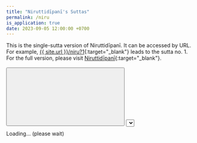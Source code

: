 ```yaml
---
title: "Niruttidīpanī's Suttas"
permalink: /niru
is_application: true
date: 2023-09-05 12:00:00 +0700
---
```


This is the single-sutta version of Niruttidīpanī. It can be accessed by URL. For example, [{{ site.url }}/niru?1](/niru?1){:target="\_blank"} leads to the sutta no. 1. For the full version, please visit [Niruttidīpanī](/nirutti){:target="\_blank"}.

<div id="toolbar" style="padding-bottom:10px;padding-top:3px;z-index:10;">
<span class="toolbarbg">
<button onClick="bcUtil.toggleToolBar(niruSingle);"><svg class="icon"><use xlink:href="/assets/fontawesome/custom.svg#window-maximize"></use></svg></button>
<select id="suttaselector" title="Sutta number to go" onChange="niruSingle.goSutta();"></select>
</span>
</div>
<div id="textdisplay" class="textdisplay">Loading... (please wait)</div>
<script src="/assets/js/nirumoggutil.js"></script>
<script src="/assets/js/nirusingle.js"></script>
<script src="/assets/js/pako_inflate.min.js"></script>
<script>
niruSingle.util = bcUtil;
niruSingle.nirumoggUtil = nirumoggUtil;
niruSingle.loadText();
</script>
